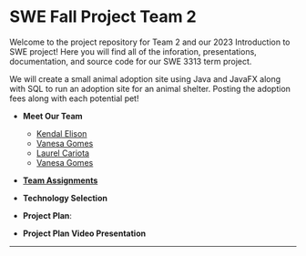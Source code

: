 # SWE Fall Project Team 2
Welcome to the project repository for Team 2 and our 2023 Introduction to SWE project! Here you will find all of the inforation, presentations, documentation, and source code for our SWE 3313 term project.

We will create a small animal adoption site using Java and JavaFX along with SQL to run an adoption site for an animal shelter. Posting the adoption fees along with each potential pet!

+ **Meet Our Team**
  + [Kendal Elison](Kendal-Elison-Resume.md)
  + [Vanesa Gomes](Vanesa-Gomes-Resume.md)
  + [Laurel Cariota](Laurel-Cariota-Resume.md)
  + [Vanesa Gomes](Vanesa-Gomes-Resume.md)

+ [**Team Assignments**](Team-Assignments.md)

+ **Technology Selection**

+ **Project Plan**: 

+ **Project Plan Video Presentation**
---

